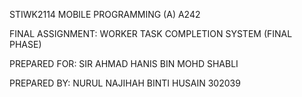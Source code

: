 STIWK2114 MOBILE PROGRAMMING (A) A242

FINAL ASSIGNMENT: WORKER TASK COMPLETION SYSTEM (FINAL PHASE)

PREPARED FOR: SIR AHMAD HANIS BIN MOHD SHABLI

PREPARED BY: NURUL NAJIHAH BINTI HUSAIN 302039
